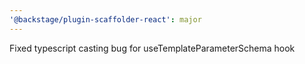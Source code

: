```yaml
---
'@backstage/plugin-scaffolder-react': major
---
```


Fixed typescript casting bug for useTemplateParameterSchema hook
